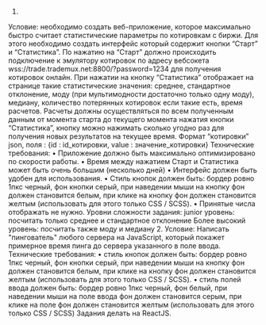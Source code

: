 1.
Условие:
необходимо создать веб-приложение, которое максимально быстро считает 
статистические параметры по котировкам с биржи. 
Для этого необходимо создать интерфейс который содержит кнопки “Старт” и “Статистика”. 
По нажатию на “Старт” должно происходить подключение к эмулятору котировок по адресу 
вебсокета wss://trade.trademux.net:8800/?password=1234 для получения котировок онлайн. При 
нажатии на кнопку “Статистика” отображает на странице такие статистические значения: 
среднее, стандартное отклонение, моду (при мультимодности достаточно только одну моду), 
медиану, количество потерянных котировок если такие есть, время расчетов. Расчеты должны 
осуществляться по всем полученным данным от момента старта до текущего момента нажатия 
кнопки “Статистика”, кнопку можно нажимать сколько угодно раз для получения новых 
результатов на текущее время.
Формат “котировки” json, поля : {id : id_котировки, value : значение_котировки}
Технические требования:
• Приложение должно быть максимально оптимизировано по скорости работы.
• Время между нажатием Старт и Статистика может быть очень большим (несколько 
дней)
• Интерфейс должен быть удобен для использования.
• Стиль кнопок должен быть: бордер ровно 1пкс черный, фон кнопки серый, при 
наведении мыши на кнопку фон должен становится белым, при клике на кнопку фон 
должен становится желтым (использовать для этого только CSS / SCSS).
• Принятые числа отображать не нужно.
Уровни сложности задания:
junior уровень: посчитать только среднее и стандартное отклонение
Более высокий уровень: посчитать также моду и медиану
2.
Условие: Написать "пингователь" любого сервера на JavaScript, который покажет 
примерное время пинга до сервера указанного в поле ввода.
Технические требования:
• стиль кнопок должен быть: бордер ровно 1пкс черный, фон кнопки серый, при 
наведении мыши на кнопку фон должен становится белым, при клике на кнопку фон 
должен становится желтым (использовать для этого только CSS / SCSS).
• стиль полей ввода должен быть: бордер ровно 1пкс черный, фон белый, при наведении 
мыши на поле ввода фон должен становится серым, при клике на поле фон должен 
становится желтым (использовать для этого только CSS / SCSS)
Задания делать на ReactJS.
